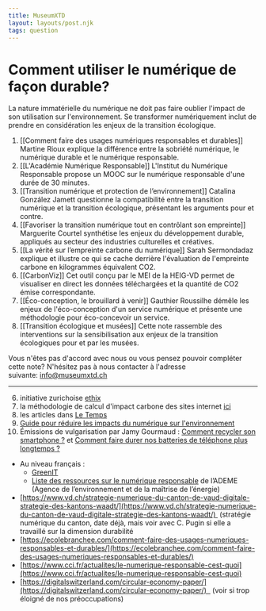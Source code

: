 ```yaml
---
title: MuseumXTD  
layout: layouts/post.njk
tags: question
---
```

# Comment utiliser le numérique de façon durable?
La nature immatérielle du numérique ne doit pas faire oublier l'impact de son utilisation sur l'environnement. Se transformer numériquement inclut de prendre en considération les enjeux de la transition écologique.  

1. [[Comment faire des usages numériques responsables et durables]]
   Martine Rioux explique la différence entre la sobriété numérique, le numérique durable et le numérique responsable. 
2. [[L'Académie Numérique Responsable]]
   L'Institut du Numérique Responsable propose un MOOC sur le numérique responsable d'une durée de 30 minutes.
3. [[Transition numérique et protection de l’environnement]]
   Catalina González Jamett questionne la compatibilité entre la transition numérique et la transition écologique, présentant les arguments pour et contre.
2. [[Favoriser la transition numérique tout en contrôlant son empreinte]]
   Marguerite Courtel synthétise les enjeux du développement durable, appliqués au secteur des industries culturelles et créatives.  
4. [[La vérité sur l’empreinte carbone du numérique]]
   Sarah Sermondadaz explique et illustre ce qui se cache derrière l'évaluation de l'empreinte carbone en kilogrammes équivalent CO2.   
5. [[CarbonViz]]
   Cet outil conçu par le MEI de la HEIG-VD permet de visualiser en direct les données téléchargées et la quantité de CO2 émise correspondante.
5. [[Éco-conception, le brouillard à venir]]
   Gauthier Roussilhe démêle les enjeux de l'éco-conception d'un service numérique et présente une méthodologie pour éco-concevoir un service. 
6. [[Transition écologique et musées]]
   Cette note rassemble des interventions sur la sensibilisation aux enjeux de la transition écologiques pour et par les musées.

 
Vous n'êtes pas d'accord avec nous ou vous pensez pouvoir compléter cette note? N'hésitez pas à nous contacter à l'adresse suivante: [info@museumxtd.ch](mailto:info@museumxtd.ch)

-------
6. initiative zurichoise [ethix](https://ethix.ch/fr/contact)
11. la méthodologie de calcul d'impact carbone des sites internet [ici](https://www.websitecarbon.com/how-does-it-work/)
12. les articles dans [Le Temps](https://www.letemps.ch/dossiers/debats-dete-temps-ethique-un-monde-connecte)
13. [Guide pour réduire les impacts du numérique sur l'environnement](https://www.francenum.gouv.fr/guides-et-conseils/pilotage-de-lentreprise/ecologie/guide-pour-reduire-les-impacts-du-numerique-sur)
15. Émissions de vulgarisation par Jamy Gourmaud : [Comment recycler son smartphone ?](https://www.youtube.com/watch?v=CvahjN75er8) et [Comment faire durer nos batteries de téléphone plus longtemps ?](https://www.youtube.com/watch?v=9M1Rw7h05Xk)
-   Au niveau français : 
    -   [GreenIT](https://www.greenit.fr/wp-content/uploads/2019/10/2019-10-GREENIT-etude_EENM-rapport-accessible.VF_.pdf)
    -   [Liste des ressources sur le numérique responsable](https://ecoresponsable.numerique.gouv.fr/publications/ressources-ademe/) de l’ADEME (Agence de l’environnement et de la maîtrise de l’énergie)
- [https://www.vd.ch/strategie-numerique-du-canton-de-vaud-digitale-strategie-des-kantons-waadt/](https://www.vd.ch/strategie-numerique-du-canton-de-vaud-digitale-strategie-des-kantons-waadt/)  (stratégie numérique du canton, date déjà, mais voir avec C. Pugin si elle a travaillé sur la dimension durabilité 
- [https://ecolebranchee.com/comment-faire-des-usages-numeriques-responsables-et-durables/](https://ecolebranchee.com/comment-faire-des-usages-numeriques-responsables-et-durables/)  
- [https://www.cci.fr/actualites/le-numerique-responsable-cest-quoi](https://www.cci.fr/actualites/le-numerique-responsable-cest-quoi)
- [https://digitalswitzerland.com/circular-economy-paper/](https://digitalswitzerland.com/circular-economy-paper/)   (voir si trop éloigné de nos préoccupations)


